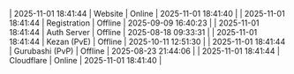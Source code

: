 | 2025-11-01 18:41:44 | Website | Online | 2025-11-01 18:41:40 |
| 2025-11-01 18:41:44 | Registration | Offline | 2025-09-09 16:40:23 |
| 2025-11-01 18:41:44 | Auth Server | Offline | 2025-08-18 09:33:31 |
| 2025-11-01 18:41:44 | Kezan (PvE) | Offline | 2025-10-11 12:51:30 |
| 2025-11-01 18:41:44 | Gurubashi (PvP) | Offline | 2025-08-23 21:44:06 |
| 2025-11-01 18:41:44 | Cloudflare | Online | 2025-11-01 18:41:40 |
